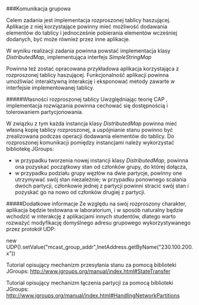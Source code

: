 ###Komunikacja grupowa

Celem zadania jest implementacja rozproszonej tablicy haszującej. Aplikacje z niej korzystające powinny mieć możliwość dodawania elementów do tablicy i jednocześnie pobierania elementów wcześniej dodanych, być może również przez inne aplikacje.

W wyniku realizacji zadania powinna powstać implementacja klasy _DistributedMap_, implementująca interfejs _SimpleStringMap_
 

Powinna też zostać opracowana przykładowa aplikacja korzystająca z rozproszonej tablicy haszującej. Funkcjonalność aplikacji powinna umożliwiać interaktywną interakcję i eksponować metody zawarte w interfejsie implementowanej tablicy.

#####Własności rozproszonej tablicy
Uwzględniając teorię CAP , implementacja rozwiązania powinna cechować się dostępnością i tolerowaniem partycjonowania.

W związku z tym każda instancja klasy _DistributedMap_ powinna mieć własną kopię tablicy rozproszonej, a uspójnianie stanu powinno być zrealizowana podczas operacji dodawania elementów do tablicy. Do rozproszonej komunikacji pomiędzy instancjami należy wykorzystać bibliotekę JGroups:

* w przypadku tworzenia nowej instancji klasy _DistributedMap_, powinna ona pozyskać początkowy stan od członków grupy, do której dołącza,
* w przypadku podziału grupy węzłów na dwie partycje, powinny one utrzymywać swój stan niezależnie; w przypadku ponownego scalania dwóch partycji, członkowie jednej z partycji powinni stracić swój stan i pozyskać go na nowo od członków drugiej z partycji.

#####Dodatkowe informacje
Ze względu na swój rozproszony charakter, aplikacja będzie testowana w laboratorium, i w sposób naturalny będzie wchodzić w interakcję z aplikacjami innych studentów, dlatego warto rozważyć modyfikację domyślnego adresu grupowego wykorzystywanego przez protokół UDP:

new UDP().setValue("mcast_group_addr",InetAddress.getByName("230.100.200.x"))

Tutorial opisujący mechanizm przesyłania stanu za pomocą biblioteki JGroups:
http://www.jgroups.org/manual/index.html#StateTransfer

Tutorial opisujący mechanizm łączenia partycji za pomocą biblioteki JGroups:
http://www.jgroups.org/manual/index.html#HandlingNetworkPartitions